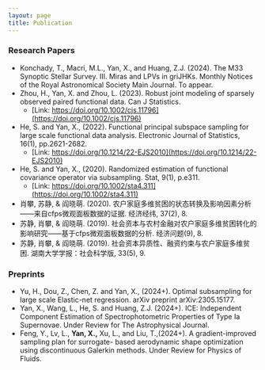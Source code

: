 ```yaml
---
layout: page
title: Publication
---
```


### Research Papers
* Konchady, T., Macri, M.L., Yan, X., and Huang, Z.J. (2024). The M33 Synoptic Stellar Survey. III. Miras and LPVs in griJHKs. Monthly Notices of the Royal Astronomical Society Main Journal. To appear.
* Zhou, H., Yan, X. and Zhou, L. (2023). Robust joint modeling of sparsely observed paired functional data. Can J Statistics.
  * [Link: https://doi.org/10.1002/cjs.11796](https://doi.org/10.1002/cjs.11796)
* He, S. and Yan, X., (2022). Functional principal subspace sampling for large scale functional data analysis. Electronic Journal of Statistics, 16(1), pp.2621-2682.
  * [Link: https://doi.org/10.1214/22-EJS2010](https://doi.org/10.1214/22-EJS2010)
* He, S. and Yan, X., (2020). Randomized estimation of functional covariance operator via subsampling. Stat, 9(1), p.e311.
  * [Link: https://doi.org/10.1002/sta4.311](https://doi.org/10.1002/sta4.311)
* 肖攀, 苏静, & 阎晓萌. (2020). 农户家庭多维贫困的状态转换及影响因素分析——来自cfps微观面板数据的证据. 经济经纬, 37(2), 8.
* 苏静, 肖攀, & 阎晓萌. (2019). 社会资本与农村金融对农户家庭多维贫困转化的影响研究——基于cfps微观面板数据的分析. 经济问题(9), 8.
* 苏静, 肖攀, & 阎晓萌. (2019). 社会资本异质性、融资约束与农户家庭多维贫困. 湖南大学学报：社会科学版, 33(5), 9.

### Preprints
* Yu, H., Dou, Z., Chen, Z. and Yan, X., (2024+). Optimal subsampling for large scale Elastic-net regression. arXiv preprint arXiv:2305.15177.
* Yan, X., Wang, L., He, S. and Huang, Z.J. (2024+). ICE: Independent Component Estimation of Spectrophotometric Properties of Type Ia Supernovae. Under Review for The Astrophysical Journal.
* Feng, Y., Lv, L., **Yan, X.,** Xu, L., and Liu, T.,(2024+). A gradient-improved sampling plan for surrogate- based aerodynamic shape optimization using discontinuous Galerkin methods. Under Review for Physics of Fluids.

